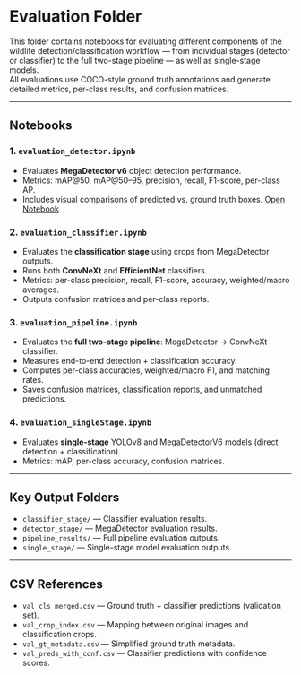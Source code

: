 # Evaluation Folder

This folder contains notebooks for evaluating different components of the wildlife detection/classification workflow — from individual stages (detector or classifier) to the full two-stage pipeline — as well as single-stage models.  
All evaluations use COCO-style ground truth annotations and generate detailed metrics, per-class results, and confusion matrices.

---

## Notebooks

### 1. `evaluation_detector.ipynb`
- Evaluates **MegaDetector v6** object detection performance.
- Metrics: mAP@50, mAP@50–95, precision, recall, F1-score, per-class AP.
- Includes visual comparisons of predicted vs. ground truth boxes.
[Open Notebook](evaluation_detector.ipynb)

### 2. `evaluation_classifier.ipynb`
- Evaluates the **classification stage** using crops from MegaDetector outputs.
- Runs both **ConvNeXt** and **EfficientNet** classifiers.
- Metrics: per-class precision, recall, F1-score, accuracy, weighted/macro averages.
- Outputs confusion matrices and per-class reports.

### 3. `evaluation_pipeline.ipynb`
- Evaluates the **full two-stage pipeline**: MegaDetector → ConvNeXt classifier.
- Measures end-to-end detection + classification accuracy.
- Computes per-class accuracies, weighted/macro F1, and matching rates.
- Saves confusion matrices, classification reports, and unmatched predictions.

### 4. `evaluation_singleStage.ipynb`
- Evaluates **single-stage** YOLOv8 and MegaDetectorV6 models (direct detection + classification).
- Metrics: mAP, per-class accuracy, confusion matrices.

---

## Key Output Folders
- `classifier_stage/` — Classifier evaluation results.
- `detector_stage/` — MegaDetector evaluation results.
- `pipeline_results/` — Full pipeline evaluation outputs.
- `single_stage/` — Single-stage model evaluation outputs.

---

## CSV References
- `val_cls_merged.csv` — Ground truth + classifier predictions (validation set).
- `val_crop_index.csv` — Mapping between original images and classification crops.
- `val_gt_metadata.csv` — Simplified ground truth metadata.
- `val_preds_with_conf.csv` — Classifier predictions with confidence scores.
